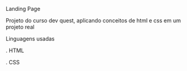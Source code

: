 Landing Page

Projeto do curso dev quest, aplicando conceitos de html e css em um projeto real

Linguagens usadas

. HTML

. CSS
